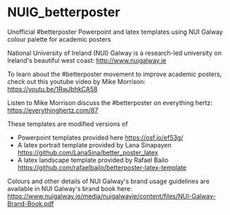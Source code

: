 # NUIG_betterposter
Unofficial #betterposter Powerpoint and latex templates using NUI Galway colour palette for academic posters

National University of Ireland (NUI) Galway is a research-led university on Ireland's beautiful west coast:
http://www.nuigalway.ie

To learn about the #betterposter movement to improve academic posters, check out this youtube video by Mike Morrison:
https://youtu.be/1RwJbhkCA58

Listen to Mike Morrison discuss the #betterposter on everything hertz:
https://everythinghertz.com/87

These templates are modified versions of 
* Powerpoint templates provided here
  https://osf.io/ef53g/
* A latex portrait template provided by Lana Sinapayen
  https://github.com/LanaSina/better_poster_latex
* A latex landscape template provided by Rafael Bailo
  https://github.com/rafaelbailo/betterposter-latex-template

Colours and other details of NUI Galway's brand usage guidelines are available in NUI Galway's brand book here:
https://www.nuigalway.ie/media/nuigalwayie/content/files/NUI-Galway-Brand-Book.pdf
